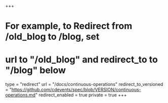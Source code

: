 +++
# For example, to Redirect from /old_blog to /blog, set 
# url to "/old_blog" and redirect_to to "/blog" below
type = "redirect"
url = "/docs/continuous-operations"
redirect_to_versioned = "https://github.com/cdevents/spec/blob/VERSION/continuous-operations.md"
redirect_enabled = true
private = true
+++